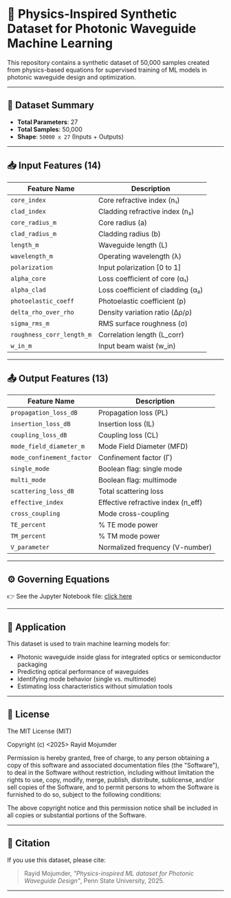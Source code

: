 # 📡 Physics-Inspired Synthetic Dataset for Photonic Waveguide Machine Learning

This repository contains a synthetic dataset of 50,000 samples created from physics-based equations for supervised training of ML models in photonic waveguide design and optimization.

---

## 📁 Dataset Summary

- **Total Parameters**: 27
- **Total Samples**: 50,000
- **Shape**: `50000 x 27` (Inputs + Outputs)

---

## 📥 Input Features (14)

| Feature Name            | Description                          |
|------------------------|--------------------------------------|
| `core_index`           | Core refractive index (n₁)           |
| `clad_index`           | Cladding refractive index (n₂)       |
| `core_radius_m`        | Core radius (a)                      |
| `clad_radius_m`        | Cladding radius (b)                  |
| `length_m`             | Waveguide length (L)                 |
| `wavelength_m`         | Operating wavelength (λ)             |
| `polarization`         | Input polarization [0 to 1]          |
| `alpha_core`           | Loss coefficient of core (α₁)        |
| `alpha_clad`           | Loss coefficient of cladding (α₂)    |
| `photoelastic_coeff`   | Photoelastic coefficient (p)         |
| `delta_rho_over_rho`   | Density variation ratio (Δρ/ρ)       |
| `sigma_rms_m`          | RMS surface roughness (σ)            |
| `roughness_corr_length_m` | Correlation length (L_corr)       |
| `w_in_m`               | Input beam waist (w_in)              |

---

## 📤 Output Features (13)

| Feature Name              | Description                             |
|--------------------------|-----------------------------------------|
| `propagation_loss_dB`    | Propagation loss (PL)                   |
| `insertion_loss_dB`      | Insertion loss (IL)                     |
| `coupling_loss_dB`       | Coupling loss (CL)                      |
| `mode_field_diameter_m`  | Mode Field Diameter (MFD)               |
| `mode_confinement_factor`| Confinement factor (Γ)                 |
| `single_mode`            | Boolean flag: single mode               |
| `multi_mode`             | Boolean flag: multimode                 |
| `scattering_loss_dB`     | Total scattering loss                   |
| `effective_index`        | Effective refractive index (n_eff)      |
| `cross_coupling`         | Mode cross-coupling                     |
| `TE_percent`             | % TE mode power                         |
| `TM_percent`             | % TM mode power                         |
| `V_parameter`            | Normalized frequency (V-number)         |

---

## ⚙️ Governing Equations
👉 See the Jupyter Notebook file: [click here](https://github.com/rayid-mojumder/Physics-inspired-ML-dataset-for-Photonic-Waveguide-Design/blob/main/data/Governing_Physics_Equations.ipynb)

---


## 🧠 Application

This dataset is used to train machine learning models for:
- Photonic waveguide inside glass for integrated optics or semiconductor packaging 
- Predicting optical performance of waveguides
- Identifying mode behavior (single vs. multimode)
- Estimating loss characteristics without simulation tools

---

## 📜 License

The MIT License (MIT)

Copyright (c) <2025> Rayid Mojumder

Permission is hereby granted, free of charge, to any person obtaining a copy
of this software and associated documentation files (the "Software"), to deal
in the Software without restriction, including without limitation the rights
to use, copy, modify, merge, publish, distribute, sublicense, and/or sell
copies of the Software, and to permit persons to whom the Software is
furnished to do so, subject to the following conditions:

The above copyright notice and this permission notice shall be included in
all copies or substantial portions of the Software.

---

## 🤝 Citation

If you use this dataset, please cite:

> Rayid Mojumder, *"Physics-inspired ML dataset for Photonic Waveguide Design"*, Penn State University, 2025.

---



